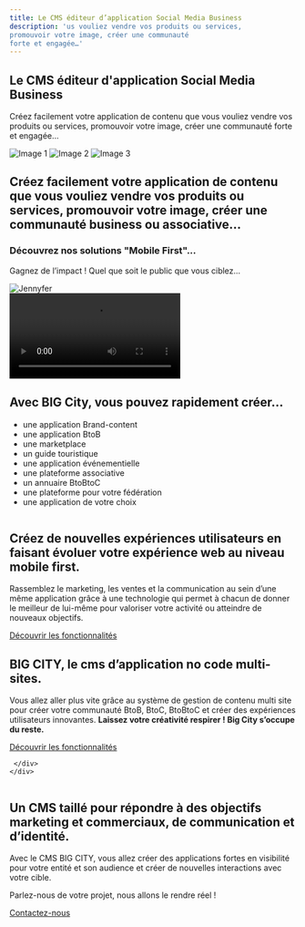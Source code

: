 ```yaml
---
title: Le CMS éditeur d’application Social Media Business
description: 'us vouliez vendre vos produits ou services, 
promouvoir votre image, créer une communauté 
forte et engagée…'
---
```

  <section class="bande purple" id="hero">
    <div class="container">
      <div class="row">
        <div class="col-md-6 col-12">
          <h1>Le CMS éditeur d'application Social Media Business</h1>
          <p>
            Créez facilement votre application de contenu que vous vouliez
            vendre vos produits ou services, promouvoir votre image, créer une
            communauté forte et engagée...
          </p>
        </div>
        <div class="col-md-6 col-12">
          <img src="/assets/images/telhomepage.png" alt="Image 1" />
          <img src="/assets/images/dashboardhomepage1.png" alt="Image 2" />
          <img src="/assets/images/dashboardhomepage2.png" alt="Image 3" />
        </div>
      </div>
    </div>
  </section>
  <section class="bande purple" id="jennyfer">
    <div class="container">
      <h2>
        Créez facilement votre application de contenu que vous vouliez vendre
        vos produits ou services, promouvoir votre image, créer une communauté
        business ou associative...
      </h2>
      <div class="row">
        <div class="col-md-6 col-12">
          <h3>Découvrez nos solutions "Mobile First"...</h3>
          <p>Gagnez de l’impact ! Quel que soit le public que vous ciblez...</p>
        </div>
        <div class="col-md-6 col-12">
          <img src="/assets/images/jennyfer.png" alt="Jennyfer" />
        </div>
      </div>
    </div>
  </section>

  <section class="bande" id="video">
    <div class="container">
      <div class="row">
        <div class="col-md-6 col-12">
          <video
            src="/assets/images/Bigcityanim_2.mp4"
            autoplay
            loop
            controls="false"
          ></video>
        </div>
        <div class="col-md-6 col-12">
          <h2>Avec BIG City, vous pouvez rapidement créer…</h2>
          <p><ul>
            <li>une application Brand-content</li>
            <li>une application BtoB</li>
            <li>une marketplace</li>
            <li>un guide touristique</li>
            <li>une application événementielle</li>
            <li>une plateforme associative</li>
            <li>un annuaire BtoBtoC</li>
            <li>une plateforme pour votre fédération</li>
            <li>une application de votre choix</li>
          </ul></p>
        </div>
      </div>
    </div>
  </section>
  <section class="bande purple" id="nouvelles-experiences">
    <div class="container">
      <div class="row">
        <div class="col-12 col-md-6">
        <!-- Contenu de la colonne de droite -->
          <img src="/assets/images/kevin.png" alt="" class="img-fluid">
        </div>
        <div class="col-12 col-md-6">
          <h2>Créez de nouvelles expériences utilisateurs en faisant évoluer votre expérience web au niveau mobile first.</h2>
          <p>
          Rassemblez le marketing, les ventes et la communication au sein d’une même application grâce à une technologie qui permet à chacun de donner le meilleur de lui-même pour valoriser votre activité ou atteindre de nouveaux objectifs.
          </p>
          <a href="#">Découvrir les fonctionnalités</a>
        </div>
     </div>
    </div>
  </section>
  <section class="bande" id="nocode">
    <div class="container">
      <div class="row">
        <div class="col-12 col-md-6">
          <h2>BIG CITY, le cms d’application
no code multi-sites.</h2>
          <p>
            Vous allez aller plus vite grâce au système de gestion de contenu multi site pour créer votre communauté BtoB, BtoC, BtoBtoC et créer des expériences utilisateurs innovantes.
            <strong>Laissez votre créativité respirer !
Big City s’occupe du reste.</strong>
          </p>
          <a href="#">Découvrir les fonctionnalités</a>
        </div>
              <div class="col-12 col-md-6">
        <!-- Contenu de la colonne de droite -->
          <img src="/assets/images/illutsraionNocode.jpg" alt="" class="img-fluid">
        </div>

     </div>
    </div>
  </section>
  <section class="uncmstaille purple" id="nouvelles-experiences">
    <div class="container">
      <div class="row">
        <div class="col-12 col-md-6">
        <!-- Contenu de la colonne de droite -->
          <img src="/assets/images/aliceetcms.png" alt="" class="img-fluid">
        </div>
        <div class="col-12 col-md-6">
          <h2>Un CMS taillé pour répondre
à des objectifs marketing et
commerciaux, de communication
et d’identité.</h2>
          <p>
            Avec le CMS BIG CITY, vous allez créer des applications fortes en visibilité pour votre entité et son audience et créer de nouvelles
interactions avec votre cible.
          </p>
          <div id="parleznous">
            <p>Parlez-nous de votre projet, nous allons le rendre réel !
</p>
            <a href="#">Contactez-nous</a>
          </div>
        </div>
     </div>
    </div>
  </section>
